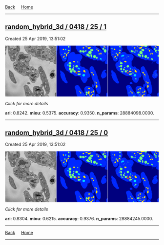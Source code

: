 
[Back](..)&nbsp;&nbsp;&nbsp;&nbsp;&nbsp;[Home](https://leapmanlab.github.io/snapshots)

---

<div class="summary"><a href="1"><h2>random_hybrid_3d / 0418 / 25 / 1</h2></a><p>Created 25 Apr 2019, 13:51:02
</p><a href="1"><img src="1/media/summary.png" align="center"></a><p>
<i>Click for more details</i>
</p></div>

**ari**: 0.8242. **miou**: 0.5375. **accuracy**: 0.9350. **n_params**: 28884098.0000. 

---

<div class="summary"><a href="0"><h2>random_hybrid_3d / 0418 / 25 / 0</h2></a><p>Created 25 Apr 2019, 13:51:02
</p><a href="0"><img src="0/media/summary.png" align="center"></a><p>
<i>Click for more details</i>
</p></div>

**ari**: 0.8304. **miou**: 0.6215. **accuracy**: 0.9376. **n_params**: 28884245.0000. 

---

[Back](..)&nbsp;&nbsp;&nbsp;&nbsp;&nbsp;[Home](https://leapmanlab.github.io/snapshots)

---